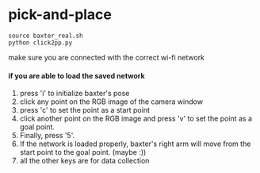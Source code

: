 # pick-and-place

```
source baxter_real.sh
python click2pp.py
```
make sure you are connected with the correct wi-fi network


#### if you are able to load the saved network

1. press 'i' to initialize baxter's pose 
2. click any point on the RGB image of the camera window 
3. press 'c' to set the point as a start point
4. click another point on the RGB image and press 'v' to set the point as a goal point.
5. Finally, press '5'.
6. If the network is loaded properly, baxter's right arm will move from the start point to the goal point. (maybe :))
7. all the other keys are for data collection


